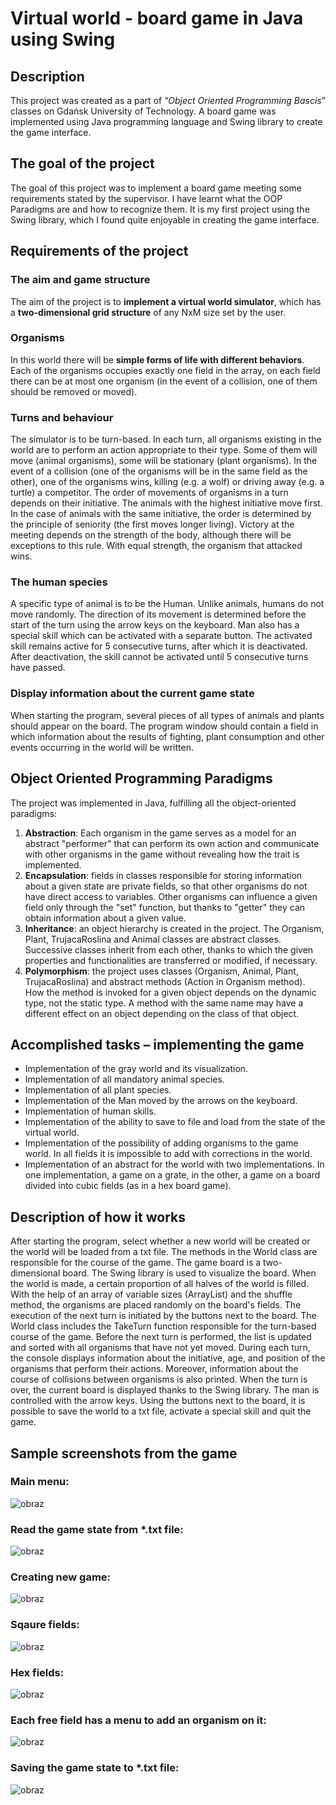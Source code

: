 # Virtual world - board game in Java using Swing

## Description
This project was created as a part of “*Object Oriented Programming Bascis*” classes on Gdańsk University of Technology. A board game was implemented using Java programming language and Swing library to create the game interface.

## The goal of the project 
The goal of this project was to implement a board game meeting some requirements stated by the supervisor. I have learnt what the OOP Paradigms are and how to recognize them. It is my first project using the Swing library, which I found quite enjoyable in creating the game interface. 

## Requirements of the project
### The aim and game structure
The aim of the project is to **implement a virtual world simulator**, which has a **two-dimensional grid structure** of any NxM size set by the user.
### Organisms
In this world there will be **simple forms of life with different behaviors**. Each of the organisms occupies exactly one field in the array, on each field there can be at most one organism (in the event of a collision, one of them should be removed or moved).
### Turns and behaviour
The simulator is to be turn-based. In each turn, all organisms existing in the world are to perform an action appropriate to their type. Some of them will move (animal organisms), some will be stationary (plant organisms). In the event of a collision (one of the organisms will be in the same field as the other), one of the organisms wins, killing (e.g. a wolf) or driving away (e.g. a turtle) a competitor. The order of movements of organisms in a turn depends on their initiative. The animals with the highest initiative move first. In the case of animals with the same initiative, the order is determined by the principle of seniority (the first moves longer living). Victory at the meeting depends on the strength of the body, although there will be exceptions to this rule. With equal strength, the organism that attacked wins.
### The human species 
A specific type of animal is to be the Human. Unlike animals, humans do not move randomly. The direction of its movement is determined before the start of the turn using the arrow keys on the keyboard. Man also has a special skill which can be activated with a separate button. The activated skill remains active for 5 consecutive turns, after which it is deactivated. After deactivation, the skill cannot be activated until 5 consecutive turns have passed.

### Display information about the current game state
When starting the program, several pieces of all types of animals and plants should appear on the board. The program window should contain a field in which information about the results of fighting, plant consumption and other events occurring in the world will be written.

## Object Oriented Programming Paradigms	
The project was implemented in Java, fulfilling all the object-oriented paradigms:
 1. **Abstraction**: Each organism in the game serves as a model for an abstract "performer" that can perform its own action and communicate with other organisms in the game without revealing how the trait is implemented.
 2. **Encapsulation**: fields in classes responsible for storing information about a given state are private fields, so that other organisms do not have direct access to variables. Other organisms can influence a given field only through the "set" function, but thanks to "getter" they can obtain information about a given value.
 3. **Inheritance**: an object hierarchy is created in the project. The Organism, Plant, TrujacaRoslina and Animal classes are abstract classes. Successive classes inherit from each other, thanks to which the given properties and functionalities are transferred or modified, if necessary.
 4. **Polymorphism**: the project uses classes (Organism, Animal, Plant, TrujacaRoslina) and abstract methods (Action in Organism method). How the method is invoked for a given object depends on the dynamic type, not the static type. A method with the same name may have a different effect on an object depending on the class of that object.

## Accomplished tasks – implementing the game
-	Implementation of the gray world and its visualization.
-	Implementation of all mandatory animal species.
-	Implementation of all plant species.
-	Implementation of the Man moved by the arrows on the keyboard.
-	Implementation of human skills.
-	Implementation of the ability to save to file and load from the state of the virtual world.
-	Implementation of the possibility of adding organisms to the game world. In all fields it is impossible to add with corrections in the world.
-	Implementation of an abstract for the world with two implementations. In one implementation, a game on a grate, in the other, a game on a board divided into cubic fields (as in a hex board game).

## Description of how it works
After starting the program, select whether a new world will be created or the world will be loaded from a txt file.
The methods in the World class are responsible for the course of the game. The game board is a two-dimensional board. The Swing library is used to visualize the board.
When the world is made, a certain proportion of all halves of the world is filled. With the help of an array of variable sizes (ArrayList) and the shuffle method, the organisms are placed randomly on the board's fields.
The execution of the next turn is initiated by the buttons next to the board. The World class includes the TakeTurn function responsible for the turn-based course of the game. Before the next turn is performed, the list is updated and sorted with all organisms that have not yet moved. During each turn, the console displays information about the initiative, age, and position of the organisms that perform their actions. Moreover, information about the course of collisions between organisms is also printed. When the turn is over, the current board is displayed thanks to the Swing library.
The man is controlled with the arrow keys.
Using the buttons next to the board, it is possible to save the world to a txt file, activate a special skill and quit the game.

## Sample screenshots from the game
### Main menu:
![obraz](https://user-images.githubusercontent.com/72522808/193759502-b1c585ba-7137-4325-a619-d800b41ab445.png)


### Read the game state from *.txt file:
![obraz](https://user-images.githubusercontent.com/72522808/193759554-26e9ef99-917a-4e85-b5be-5f3b01891415.png)


### Creating new game:
![obraz](https://user-images.githubusercontent.com/72522808/193759576-f8b08b52-fa50-4145-8a8c-e826e359476c.png)

### Sqaure fields:
![obraz](https://user-images.githubusercontent.com/72522808/193759597-8293f4d2-8256-4483-bbb0-e98f798b59b7.png)

### Hex fields:
![obraz](https://user-images.githubusercontent.com/72522808/193759621-ec3053be-cc5b-4e9b-b695-4e7841f2d49e.png)

### Each free field has a menu to add an organism on it:
![obraz](https://user-images.githubusercontent.com/72522808/193759669-e7741039-6e79-436d-bf7d-5468a5a76b48.png)

### Saving the game state to *.txt file:
![obraz](https://user-images.githubusercontent.com/72522808/193759712-748bae32-af42-4d37-bf73-98a63e405fdb.png)



